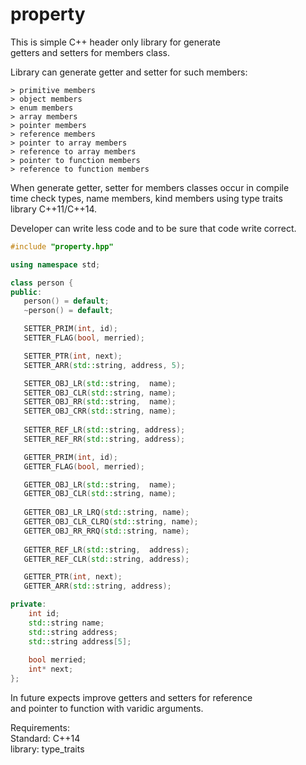 # property
This is simple C++ header only library for generate<br/>
getters and setters for members class.

Library can generate getter and setter for such members:<br/>

    > primitive members
    > object members   
    > enum members
    > array members
    > pointer members
    > reference members
    > pointer to array members
    > reference to array members
    > pointer to function members
    > reference to function members

When generate getter, setter for members classes occur in compile<br/>
time check types, name members, kind members using type traits   <br/>
library C++11/C++14.

Developer can write less code and to be sure that code write correct.

```C++
#include "property.hpp"

using namespace std;

class person {
public:
   person() = default;
   ~person() = default;

   SETTER_PRIM(int, id);
   SETTER_FLAG(bool, merried);

   SETTER_PTR(int, next);
   SETTER_ARR(std::string, address, 5);

   SETTER_OBJ_LR(std::string,  name);
   SETTER_OBJ_CLR(std::string, name);
   SETTER_OBJ_RR(std::string,  name);
   SETTER_OBJ_CRR(std::string, name);
   
   SETTER_REF_LR(std::string, address);
   SETTER_REF_RR(std::string, address);

   GETTER_PRIM(int, id);
   GETTER_FLAG(bool, merried);

   GETTER_OBJ_LR(std::string,  name);
   GETTER_OBJ_CLR(std::string, name);
   
   GETTER_OBJ_LR_LRQ(std::string, name);
   GETTER_OBJ_CLR_CLRQ(std::string, name);
   GETTER_OBJ_RR_RRQ(std::string, name);
   
   GETTER_REF_LR(std::string,  address);
   GETTER_REF_CLR(std::string, address);

   GETTER_PTR(int, next);
   GETTER_ARR(std::string, address);

private:
    int id;
    std::string name;
    std::string address;
    std::string address[5];
    
    bool merried;
    int* next;
};
```

In future expects improve getters and setters for reference <br/>
and pointer to function with varidic arguments. <br/>

Requirements:<br/>
Standard: C++14 <br/>
library:  type_traits
